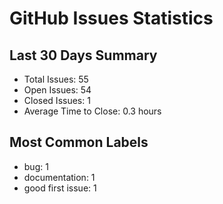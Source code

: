 # GitHub Issues Statistics

## Last 30 Days Summary
- Total Issues: 55
- Open Issues: 54
- Closed Issues: 1
- Average Time to Close: 0.3 hours

## Most Common Labels
- bug: 1
- documentation: 1
- good first issue: 1
